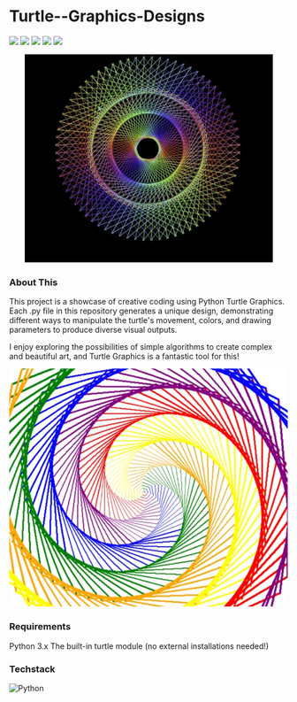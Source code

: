# Turtle--Graphics-Designs

![](https://img.shields.io/badge/Programming_Language-Python-blue.svg)
![](https://img.shields.io/badge/Tool_Used-Turtle-red.svg)
![](https://img.shields.io/badge/Python_Version-3.7-blue.svg)
![](https://img.shields.io/badge/Application-Visualization-brown.svg)
![](https://img.shields.io/badge/Status-Complete-green.svg)
<div align="center">
  <img src="Screenshot_2025-06-21-22-00-23-13_40deb401b9ffe8e1df2f1cc5ba480b12.jpg" alt="DevOpsShack Banner">
</div>

### About This
This project is a showcase of creative coding using Python Turtle Graphics. Each .py file in this repository generates a unique design, demonstrating different ways to manipulate the turtle's movement, colors, and drawing parameters to produce diverse visual outputs.

I enjoy exploring the possibilities of simple algorithms to create complex and beautiful art, and Turtle Graphics is a fantastic tool for this!

<div align="center">
  <img src="Screenshot_2025-06-21-21-57-14-57_40deb401b9ffe8e1df2f1cc5ba480b12.jpg" alt="DevOpsShack Banner">
</div>

### Requirements
Python 3.x
The built-in turtle module (no external installations needed!)

### Techstack

 ![Python](https://img.shields.io/badge/python-3670A0?style=for-the-badge&logo=python&logoColor=ffdd54)
